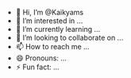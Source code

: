 - 👋 Hi, I’m @Kaikyams
- 👀 I’m interested in ...
- 🌱 I’m currently learning ...
- 💞️ I’m looking to collaborate on ...
- 📫 How to reach me ...
- 😄 Pronouns: ...
- ⚡ Fun fact: ...

<!---
Kaikyams/Kaikyams is a ✨ special ✨ repository because its `README.md` (this file) appears on your GitHub profile.
You can click the Preview link to take a look at your changes.
--->
